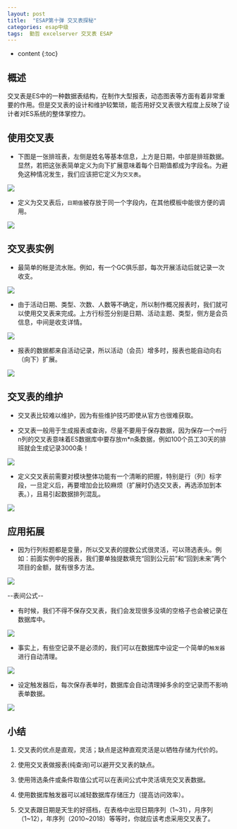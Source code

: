 ```yaml
---
layout: post
title:  "ESAP第十弹 交叉表探秘"
categories: esap中级
tags:  勤哲 excelserver 交叉表 ESAP 
---
```


* content
{:toc}

## 概述
交叉表是ES中的一种数据表结构，在制作大型报表，动态图表等方面有着非常重要的作用。但是交叉表的设计和维护较繁琐，能否用好交叉表很大程度上反映了设计者对ES系统的整体掌控力。

 

## 使用交叉表

* 下图是一张排班表，左侧是姓名等基本信息，上方是日期，中部是排班数据。显然，若把这张表简单定义为向下扩展意味着每个日期值都成为字段名。为避免这种情况发生，我们应该把它定义为`交叉表`。

![](/img/esap10-1.jpg)

* 定义为交叉表后，`日期值`被存放于同一个字段内，在其他模板中能很方便的调用。

![](/img/esap10-2.jpg)

## 交叉表实例

* 最简单的帐是流水账。例如，有一个GC俱乐部，每次开展活动后就记录一次收支。

![](/img/esap10-3.jpg)

* 由于活动日期、类型、次数、人数等不确定，所以制作概况报表时，我们就可以使用交叉表来完成。上方行标签分别是日期、活动主题、类型，侧方是会员信息，中间是收支详情。

![](/img/esap10-4.jpg)

* 报表的数据都来自活动记录，所以活动（会员）增多时，报表也能自动向右（向下）扩展。

![](/img/esap10-5.jpg)

## 交叉表的维护

* 交叉表比较难以维护，因为有些维护技巧即使从官方也很难获取。 

* 交叉表一般用于生成报表或查询，尽量不要用于保存数据，因为保存一个m行n列的交叉表意味着ES数据库中要存放m*n条数据，例如100个员工30天的排班就会生成记录3000条！

![](/img/esap10-6.jpg)

* 定义交叉表前需要对模块整体功能有一个清晰的把握，特别是行（列）标字段，一旦定义后，再要增加会比较麻烦（扩展时仍选交叉表，再选添加到本表。），且易引起数据排列混乱。

![](/img/esap10-7.jpg)

## 应用拓展

* 因为行列标题都是变量，所以交叉表的提数公式很灵活，可以筛选表头。例如：前面实例中的报表，我们要单独提数填充“回到公元前”和“回到未来”两个项目的金额，就有很多方法。

![](/img/esap10-8.jpg)

--表间公式--

* 有时候，我们不得不保存交叉表，我们会发现很多没填的空格子也会被记录在数据库中。

![](/img/esap10-9.jpg)

* 事实上，有些空记录不是必须的，我们可以在数据库中设定一个简单的`触发器`进行自动清理。

![](/img/esap10-10.jpg)

* 设定触发器后，每次保存表单时，数据库会自动清理掉多余的空记录而不影响表单数据。          

![](/img/esap10-11.jpg)

## 小结

1. 交叉表的优点是直观，灵活；缺点是这种直观灵活是以牺牲存储为代价的。

2. 使用交叉表做报表(纯查询)可以避开交叉表的缺点。

3. 使用筛选条件或条件取值公式可以在表间公式中灵活填充交叉表数据。

4. 使用数据库触发器可以减轻数据库存储压力（提高访问效率）。

5. 交叉表跟日期是天生的好搭档，在表格中出现日期序列（1~31），月序列（1~12），年序列（2010~2018）等等时，你就应该考虑采用交叉表了。